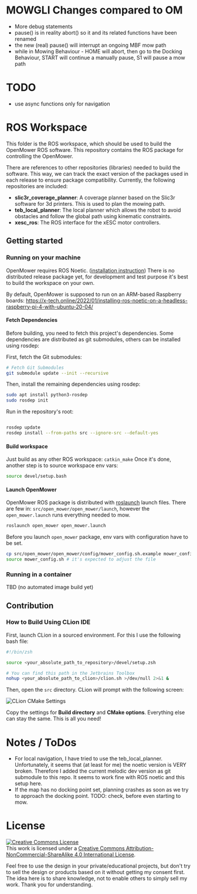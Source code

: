 # MOWGLI Changes compared to OM

* More debug statements
* pause() is in reality abort() so it and its related functions have been renamed
* the new (real) pause() will interrupt an ongoing MBF mow path 
* while in Mowing Behaviour - HOME will abort, then go to the Docking Behaviour, START will continue a manually pause, S1 will pause a mow path


# TODO

* use async functions only for navigation 



# ROS Workspace
This folder is the ROS workspace, which should be used to build the OpenMower ROS software.
This repository contains the ROS package for controlling the OpenMower.

There are references to other repositories (libraries) needed to build the software. This way, we can track the exact version of the packages used in each release to ensure package compatibility.
Currently, the following repositories are included:

- **slic3r_coverage_planner**: A coverage planner based on the Slic3r software for 3d printers. This is used to plan the mowing path.
- **teb_local_planner**: The local planner which allows the robot to avoid obstacles and follow the global path using kinematic constraints.
- **xesc_ros**: The ROS interface for the xESC motor controllers.

## Getting started

### Running on your machine

OpenMower requires ROS Noetic. ([installation instruction](http://wiki.ros.org/noetic/Installation)) There is no distributed release package yet, for development and test purpose it's best to build the workspace on your own.

By default, OpenMower is supposed to run on an ARM-based Raspberry boards: https://x-tech.online/2022/01/installing-ros-noetic-on-a-headless-raspberry-pi-4-with-ubuntu-20-04/

#### Fetch Dependencies
Before building, you need to fetch this project's dependencies. Some dependencies are distributed as git submodules, others can be installed using rosdep:


First, fetch the Git submodules:
```bash
# Fetch Git Submodules
git submodule update --init --recursive
```

Then, install the remaining dependencies using rosdep:

```bash
sudo apt install python3-rosdep
sudo rosdep init
```

Run in the repository's root:

```bash

rosdep update
rosdep install --from-paths src --ignore-src --default-yes
```

#### Build workspace

Just build as any other ROS workspace: `catkin_make`
Once it's done, another step is to source workspace env vars:
```bash
source devel/setup.bash
```

#### Launch OpenMower

OpenMower ROS package is distributed with [roslaunch](http://wiki.ros.org/roslaunch) launch files.
There are few in: `src/open_mower/open_mower/launch`, however the `open_mower.launch` runs everything needed to mow.

```bash
roslaunch open_mower open_mower.launch
```

Before you launch `open_mower` package, env vars with configuration have to be set.

```bash
cp src/open_mower/open_mower/config/mower_config.sh.example mower_config.sh
source mower_config.sh # it's expected to adjust the file
```

### Running in a container

TBD (no automated image build yet)

## Contribution

### How to Build Using CLion IDE

First, launch CLion in a sourced environment. For this I use the following bash file:

```bash
#!/bin/zsh

source <your_absolute_path_to_repository>/devel/setup.zsh

# You can find this path in the Jetbrains Toolbox
nohup <your_absolute_path_to_clion>/clion.sh >/dev/null 2>&1 &
```


Then, open the `src` directory. CLion will prompt with the following screen:

![CLion CMake Settings](./clion_cmake_settings.png)

Copy the settings for **Build directory** and **CMake options**. Everything else can stay the same. This is all you need!

# Notes / ToDos
- For local navigation, I have tried to use the teb_local_planner. Unfortunately, it seems that (at least for me) the noetic version is VERY broken. Therefore I added the current melodic dev version as git submodule to this repo. It seems to work fine with ROS noetic and this setup here.
- If the map has no docking point set, planning crashes as soon as we try to approach the docking point. TODO: check, before even starting to mow.
# License

<a rel="license" href="http://creativecommons.org/licenses/by-nc-sa/4.0/"><img alt="Creative Commons License" style="border-width:0" src="https://i.creativecommons.org/l/by-nc-sa/4.0/88x31.png" /></a><br />This work is licensed under a <a rel="license" href="http://creativecommons.org/licenses/by-nc-sa/4.0/">Creative Commons Attribution-NonCommercial-ShareAlike 4.0 International License</a>.

Feel free to use the design in your private/educational projects, but don't try to sell the design or products based on it without getting my consent first. The idea here is to share knowledge, not to enable others to simply sell my work. Thank you for understanding.
